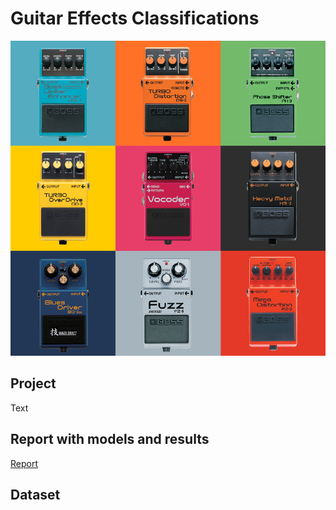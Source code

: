 # **Guitar Effects Classifications**

![](img/pedals.jpg)

## **Project**

Text

## **Report with models and results**
[Report](https://docs.google.com/document/d/1m-M3qP3C9z6Qg7EcXej9O9Hzm-puHk-ThQ6Iwsc-UcY/edit?usp=sharing)

## **Dataset**
